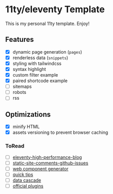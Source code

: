 # 11ty/eleventy Template

This is my personal 11ty template. Enjoy!

## Features

- [x] dynamic page generation (`pages`)
- [x] renderless data (`snippets`)
- [x] styling with tailwindcss
- [x] syntax highlight
- [x] custom filter example
- [x] paired shortcode example
- [ ] sitemaps
- [ ] robots
- [ ] rss

## Optimizations
- [x] minify HTML
- [x] assets versioning to prevent browser caching

### ToRead
- [ ] [eleventy-high-performance-blog](https://github.com/google/eleventy-high-performance-blog)
- [ ] [static-site-comments-github-issues](https://www.aleksandrhovhannisyan.com/blog/static-site-comments-github-issues/)
- [ ] [web component generator](https://11ty-web-component-generator.netlify.app/)
- [ ] [quick tips](https://www.11ty.dev/docs/quicktips/)
- [ ] [data cascade](https://benmyers.dev/blog/eleventy-data-cascade/)
- [ ] [official plugins](https://www.11ty.dev/docs/plugins/)